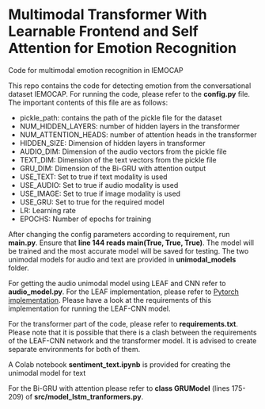 # Multimodal Transformer With Learnable Frontend and Self Attention for Emotion Recognition 
Code for multimodal emotion recognition in IEMOCAP

This repo contains the code for detecting emotion from the conversational dataset IEMOCAP. For running the code, please refer to the **config.py** file. The important
contents of this file are as follows:

- pickle_path: contains the path of the pickle file for the dataset
- NUM_HIDDEN_LAYERS: number of hidden layers in the transformer
- NUM_ATTENTION_HEADS: number of attention heads in the transformer
- HIDDEN_SIZE: Dimension of hidden layers in transformer
- AUDIO_DIM: Dimension of the audio vectors from the pickle file
- TEXT_DIM: Dimension of the text vectors from the pickle file
- GRU_DIM: Dimension of the Bi-GRU with attention output
- USE_TEXT: Set to true if text modality is used
- USE_AUDIO: Set to true if audio modality is used
- USE_IMAGE: Set to true if image modality is used
- USE_GRU: Set to true for the required model
- LR: Learning rate
- EPOCHS: Number of epochs for training


After changing the config parameters according to requirement, run **main.py**. Ensure that **line 144 reads main(True, True, True)**. The model will be trained
and the most accurate model will be saved for testing. The two unimodal models for audio and text are provided in **unimodal_models** folder.


For getting the audio unimodal model using LEAF and CNN refer to **audio_model.py**. For the LEAF implementation, please refer to [Pytorch implementation](https://github.com/denfed/leaf-audio-pytorch). Please have a look at the requirements of this implementation for running the LEAF-CNN model.

For the transformer part of the code, please refer to **requirements.txt**. Please note that it is possible that there is a clash between the requirements of the LEAF-CNN network and the transformer model. It is advised to create separate environments for both of them.

A Colab notebook **sentiment_text.ipynb** is provided for creating the unimodal model for text

For the Bi-GRU with attention please refer to **class GRUModel** (lines 175-209) of **src/model_lstm_tranformers.py**.
